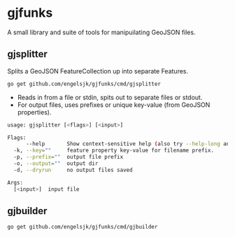 # gjfunks

A small library and suite of tools for manipuilating GeoJSON files.

## gjsplitter

Splits a GeoJSON FeatureCollection up into separate Features.

```bash
go get github.com/engelsjk/gjfunks/cmd/gjsplitter
```

* Reads in from a file or stdin, spits out to separate files or stdout.
* For output files, uses prefixes or unique key-value (from GeoJSON properties).

```bash
usage: gjsplitter [<flags>] [<input>]

Flags:
      --help       Show context-sensitive help (also try --help-long and --help-man).
  -k, --key=""     feature property key-value for filename prefix.
  -p, --prefix=""  output file prefix
  -o, --output=""  output dir
  -d, --dryrun     no output files saved

Args:
  [<input>]  input file
```  
 
## gjbuilder

```bash
go get github.com/engelsjk/gjfunks/cmd/gjbuilder
```



